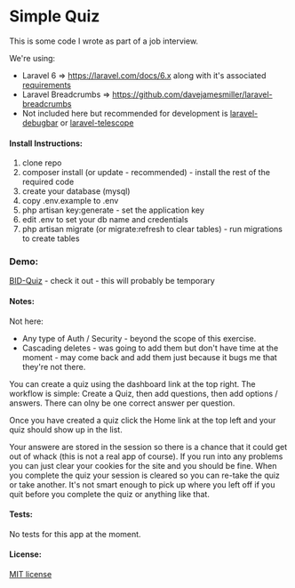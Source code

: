 # Simple Quiz

This is some code I wrote as part of a job interview.

We're using:

* Laravel 6 => https://laravel.com/docs/6.x along with it's associated [requirements](https://laravel.com/docs/6.x#server-requirements) 
* Laravel Breadcrumbs => https://github.com/davejamesmiller/laravel-breadcrumbs
* Not included here but recommended for development is [laravel-debugbar](https://github.com/barryvdh/laravel-debugbar) or [laravel-telescope](https://laravel.com/docs/6.x/telescope)

#### Install Instructions:

1) clone repo
2) composer install (or update - recommended) - install the rest of the required code
3) create your database (mysql)
4) copy .env.example to .env
5) php artisan key:generate - set the application key 
6) edit .env to set your db name and credentials
7) php artisan migrate (or migrate:refresh to clear tables) - run migrations to create tables

### Demo:

[BID-Quiz](http://unclerico82.com) - check it out - this will probably be temporary

#### Notes:

Not here:

- Any type of Auth / Security - beyond the scope of this exercise.
- Cascading deletes - was going to add them but don't have time at the moment - may come back and add them just because it bugs me that they're not there.

You can create a quiz using the dashboard link at the top right.
The workflow is simple:
Create a Quiz, then add questions, then add options / answers.
There can olny be one correct answer per question.

Once you have created a quiz click the Home link at the top left and your quiz should show up in the list.

Your answere are stored in the session so there is a chance that it could get out of whack (this is not a real app of course).  If you run into any problems you can just clear your cookies for the site and you should be fine.  When you complete the quiz your session is cleared so you can re-take the quiz or take another.  It's not smart enough to pick up where you left off if you quit before you complete the quiz or anything like that.

#### Tests:

No tests for this app at the moment.

#### License:

[MIT license](http://opensource.org/licenses/MIT)
